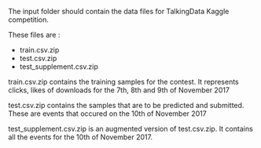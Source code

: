 The input folder should contain the data files for TalkingData Kaggle competition.

These files are :

 - train.csv.zip
 - test.csv.zip
 - test_supplement.csv.zip


train.csv.zip contains the training samples for the contest.
It represents clicks, likes of downloads for the 7th, 8th and 9th of November 2017

test.csv.zip contains the samples that are to be predicted and submitted.
These are events that occured on the 10th of November 2017

test_supplement.csv.zip is an augmented version of test.csv.zip.
It contains all the events for the 10th of November 2017.

